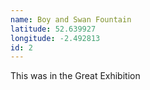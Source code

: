 ```yaml
---
name: Boy and Swan Fountain
latitude: 52.639927
longitude: -2.492813
id: 2
---
```


This was in the Great Exhibition